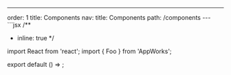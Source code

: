 ---
order: 1
title: Components
nav:
  title: Components
  path: /components
---```jsx
/**
 * inline: true
 */

import React from 'react';
import { Foo } from 'AppWorks';

export default () => <Foo title="Component1" />;
```
